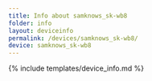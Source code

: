 ```yaml
---
title: Info about samknows_sk-wb8
folder: info
layout: deviceinfo
permalink: /devices/samknows_sk-wb8/
device: samknows_sk-wb8
---
```

{% include templates/device_info.md %}
